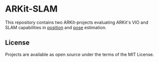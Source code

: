 # ARKit-SLAM
This repository contains two ARKit-projects evaluating ARKit's VIO and SLAM capabilities in [position](VisualTrajectory/README.md) and [pose](SpatialPictures/README.md) estimation.  

## License
Projects are available as open source under the terms of the MIT License. 